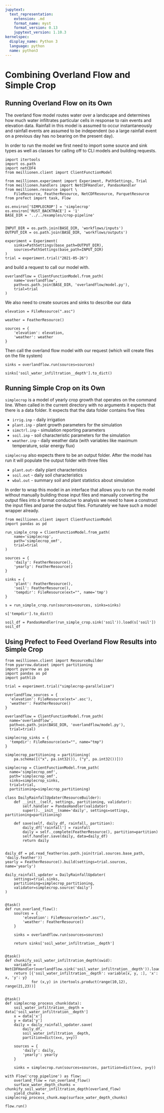 ```yaml
---
jupytext:
  text_representation:
    extension: .md
    format_name: myst
    format_version: 0.13
    jupytext_version: 1.10.3
kernelspec:
  display_name: Python 3
  language: python
  name: python3
---
```


# Combining Overland Flow and Simple Crop

## Running Overland Flow on its Own

The overland flow model routes water over a landscape and determines how much water infiltrates particular cells in response to rain events and elevation data. Rainfall in this model is assumed to occur instantaneously and rainfall events are assumed to be independent (so a large rainfall event on a previous day has no bearing on the present day).

In order to run the model we first need to import some source and sink types as well as classes for calling off to CLI models and building requests.

```{code-cell} ipython3
import itertools
import os.path
import netCDF4
from meillionen.client import ClientFunctionModel

from meillionen.experiment import Experiment, PathSettings, Trial
from meillionen.handlers import NetCDFHandler, PandasHandler
from meillionen.resource import \
    FileResource, FeatherResource, NetCDFResource, ParquetResource
from prefect import task, Flow

os.environ['SIMPLECROP'] = 'simplecrop'
os.environ['RUST_BACKTRACE'] = '1'
BASE_DIR = '../../examples/crop-pipeline'


INPUT_DIR = os.path.join(BASE_DIR, 'workflows/inputs')
OUTPUT_DIR = os.path.join(BASE_DIR, 'workflows/outputs')

experiment = Experiment(
    sinks=PathSettings(base_path=OUTPUT_DIR),
    sources=PathSettings(base_path=INPUT_DIR)
)
trial = experiment.trial("2021-05-26")
```

and build a request to call our model with.

```{code-cell} ipython3
overlandflow = ClientFunctionModel.from_path(
    name='overlandflow', 
    path=os.path.join(BASE_DIR, 'overlandflow/model.py'),
    trial=trial
)
```

 We also need to create sources and sinks to describe our data

```{code-cell} ipython3
elevation = FileResource(".asc")

weather = FeatherResource()

sources = {
    'elevation': elevation,
    'weather': weather
}
```

Then call the overland flow model with our request (which will create files on the file system)

```{code-cell} ipython3
sinks = overlandflow.run(sources=sources)
```

```{code-cell} ipython3
sinks['soil_water_infiltration__depth'].to_dict()
```

## Running Simple Crop on its Own

`simplecrop`  is a model of yearly crop growth that operates on the command line. When called in the current directory with no arguments it expects that there is a data folder. It expects that the data folder contains five files

- `irrig.inp` - daily irrigation
- `plant.inp` - plant growth parameters for the simulation
- `simctrl.inp` - simulation reporting parameters
- `soil.inp` - soil characteristic parameters for the simulation
- `weather.inp` - daily weather data (with variables like maximum temperature, solar energy flux)

`simplecrop` also expects there to be an output folder. After the model has run it will populate the output folder with three files

- `plant.out`- daily plant characteristics
- `soil.out` - daily soil characteristics
- `wbal.out` - summary soil and plant statistics about simulation

In order to wrap this model in an interface that allows you to run the model without manually building those input files and manually converting the output files into a format conducive to analysis we need to have a construct the input files and parse the output files. Fortunately we have such a model wrapper already.

```{code-cell} ipython3
from meillionen.client import ClientFunctionModel
import pandas as pd

run_simple_crop = ClientFunctionModel.from_path(
    name='simplecrop', 
    path='simplecrop_omf',
    trial=trial
)
```

```{code-cell} ipython3
sources = {
    'daily': FeatherResource(),
    'yearly': FeatherResource()
}

sinks = {
    'plant': FeatherResource(),
    'soil': FeatherResource(),
    'tempdir': FileResource(ext="", name='tmp')
}
```

```{code-cell} ipython3
s = run_simple_crop.run(sources=sources, sinks=sinks)
```

```{code-cell} ipython3
s['tempdir'].to_dict()
```

```{code-cell} ipython3
soil_df = PandasHandler(run_simple_crop.sink('soil')).load(s['soil'])
soil_df
```

## Using Prefect to Feed Overland Flow Results into Simple Crop

```{code-cell} ipython3
from meillionen.client import ResourceBuilder
from pyarrow.dataset import partitioning
import pyarrow as pa
import pandas as pd
import pathlib

trial = experiment.trial("simplecrop-parallelism")

overlandflow_sources = {
  'elevation': FileResource(ext='.asc'),
  'weather': FeatherResource()
}

overlandflow = ClientFunctionModel.from_path(
  name='overlandflow', 
  path=os.path.join(BASE_DIR, 'overlandflow/model.py'),
  trial=trial)

simplecrop_sinks = {
  'tempdir': FileResource(ext="", name="tmp")
}

simplecrop_partitioning = partitioning(
    pa.schema([("x", pa.int32()), ("y", pa.int32())]))

simplecrop = ClientFunctionModel.from_path(
  name='simplecrop_omf', 
  path='simplecrop_omf',
  sinks=simplecrop_sinks,
  trial=trial,
  partitioning=simplecrop_partitioning)
```

```{code-cell} ipython3
class DailyRainfallUpdater(ResourceBuilder):
    def __init__(self, settings, partitioning, validator):
        self.handler = PandasHandler(validator)
        super().__init__(name='daily', settings=settings, partitioning=partitioning)
        
    def save(self, daily_df, rainfall, partition):
        daily_df['rainfall'] = rainfall
        daily = self._complete(FeatherResource(), partition=partition)
        self.handler.save(daily, data=daily_df)
        return daily


daily_df = pd.read_feather(os.path.join(trial.sources.base_path, 'daily.feather'))
yearly = FeatherResource().build(settings=trial.sources, name='yearly')
        
daily_rainfall_updater = DailyRainfallUpdater(
    settings=trial.sinks,
    partitioning=simplecrop_partitioning,
    validator=simplecrop.source('daily')
)

        
@task()
def run_overland_flow():
    sources = {
        'elevation': FileResource(ext=".asc"),
        'weather': FeatherResource()
    }

    sinks = overlandflow.run(sources=sources)

    return sinks['soil_water_infiltration__depth']


@task()
def chunkify_soil_water_infiltration_depth(swid):
    variable = NetCDFHandler(overlandflow.sink('soil_water_infiltration__depth')).load(swid)
    return [{'soil_water_infiltration__depth': variable[x, y, :], 'x': x, 'y': y}
            for (x,y) in itertools.product(range(10,12), range(21,23))]


@task()
def simplecrop_process_chunk(data):
    soil_water_infiltration__depth = data['soil_water_infiltration__depth']
    x = data['x']
    y = data['y']
    daily = daily_rainfall_updater.save(
        daily_df,
        soil_water_infiltration__depth,
        partition=dict(x=x, y=y))
    
    sources = {
        'daily': daily,
        'yearly': yearly
    }

    sinks = simplecrop.run(sources=sources, partition=dict(x=x, y=y))

with Flow('crop_pipeline') as flow:
    overland_flow = run_overland_flow()
    surface_water_depth_chunks = chunkify_soil_water_infiltration_depth(overland_flow)
    yield_chunks = simplecrop_process_chunk.map(surface_water_depth_chunks)

flow.run()
```

```{code-cell} ipython3

```
